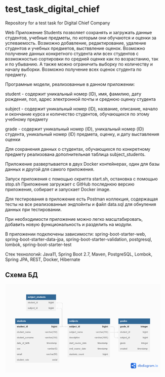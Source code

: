# test_task_digital_chief
Repository for a test task for Digital Chief Company

Web Приложение Students позволяет сохранять и загружать данные студентов, учебные предметы, по которым они обучаются и оценки за успеваемость.
Возможно добавление, редактирование, удаление студентов и учебных предметов, выстввление оценок. Возможно получение данных конкретного студента или всех студентов с возможностью сортировки по средней оценке как по возрастанию, так и по убыванию. А также можно ограничить выборку по количеству и началу выборки. Возможно получение всех оценок студента по предмету.

Програмные модели, реализованные в данном приложении:

student - содержит уникальный номер (ID), имя, фамилию, дату рождения, пол, адрес электронной почты и среднюю оценку студента

subject - содержит уникальный номер (ID), название, описание, начало и окончание курса и количество студентов, обучающихся по этому учебному предмету

grade - содержит уникальный номер (ID), уникальный номер (ID) студента, уникальный номер (ID) предмета, оценку, и дату выставления оценки

Для сохранения данных о студентах, обучающихся по конкретному предмету реализована дополнительная таблица subject_students.

Приложение развертывается в двух Docker контейнерах, один для базы данных и другой для самого приложения.

Запуск приложения с помощью скрипта start.sh, остановка с помощью stop.sh Приложение загружает с GitHub последнюю версию приложения, собирает и запускает Docker image.

Для тестирования в приложение есть Postman коллекция, содержащая тесты на все реализованные эндпойнты и файл data.sql для обнуления данных при тестировании.

При необходимости приложение можно легко масштабировать, добавить новую функциональность и разделить на модули.

В приложении подключены зависимости: spring-boot-starter-web, spring-boot-starter-data-jpa, spring-boot-starter-validation, postgresql, lombok, spring-boot-starter-test




Стек технологий: Java11, Spring Boot 2.7, Maven, PostgreSQL, Lombok, Spring JPA, REST, Docker, Hibernate

## Схема БД 

![plot](src/main/resources/students_database.png)




